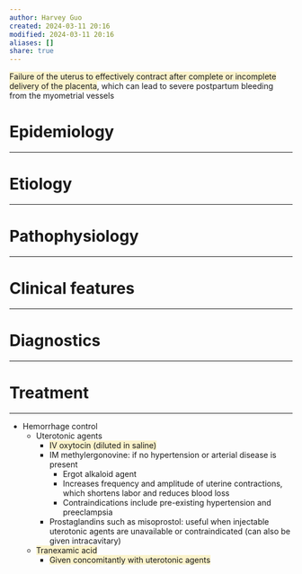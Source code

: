 ```yaml
---
author: Harvey Guo
created: 2024-03-11 20:16
modified: 2024-03-11 20:16
aliases: []
share: true
---
```

<span style="background:rgba(240, 200, 0, 0.2)">Failure of the uterus to effectively contract after complete or incomplete delivery of the placenta</span>, which can lead to severe postpartum bleeding from the myometrial vessels
# Epidemiology
---


# Etiology
---


# Pathophysiology
---


# Clinical features
---


# Diagnostics
---


# Treatment
---
- Hemorrhage control
	- Uterotonic agents
		- <span style="background:rgba(240, 200, 0, 0.2)">IV oxytocin (diluted in saline)</span>
		- IM methylergonovine: if no hypertension or arterial disease is present
			- Ergot alkaloid agent
			- Increases frequency and amplitude of uterine contractions, which shortens labor and reduces blood loss
			- Contraindications include pre-existing hypertension and preeclampsia
		- Prostaglandins such as misoprostol: useful when injectable uterotonic agents are unavailable or contraindicated (can also be given intracavitary)
	- <span style="background:rgba(240, 200, 0, 0.2)">Tranexamic acid</span>
		- <span style="background:rgba(240, 200, 0, 0.2)">Given concomitantly with uterotonic agents</span>
